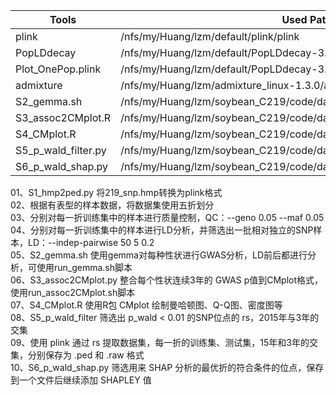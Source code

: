 | Tools                  | Used Path                                         |
|------------------------|---------------------------------------------------|
| plink                  | /nfs/my/Huang/lzm/default/plink/plink             |
| PopLDdecay             | /nfs/my/Huang/lzm/default/PopLDdecay-3.42/bin/PopLDdecay |
| Plot_OnePop.plink      | /nfs/my/Huang/lzm/default/PopLDdecay-3.42/bin/Plot_OnePop.pl |
| admixture              | /nfs/my/Huang/lzm/admixture_linux-1.3.0/admixture |
| S2_gemma.sh            | /nfs/my/Huang/lzm/soybean_C219/code/data_processing/S2_gemma.sh |
| S3_assoc2CMplot.R      | /nfs/my/Huang/lzm/soybean_C219/code/data_processing/S3_assoc2CMplot.R |
| S4_CMplot.R            | /nfs/my/Huang/lzm/soybean_C219/code/data_processing/S4_CMplot.R |
| S5_p_wald_filter.py    | /nfs/my/Huang/lzm/soybean_C219/code/data_processing/S5_p_wald_filter.py |
| S6_p_wald_shap.py      | /nfs/my/Huang/lzm/soybean_C219/code/data_processing/S6_p_wald_shap.py |

01、S1_hmp2ped.py 将219_snp.hmp转换为plink格式  
02、根据有表型的样本数据，将数据集使用五折划分  
03、分别对每一折训练集中的样本进行质量控制，QC：--geno 0.05 --maf 0.05  
04、分别对每一折训练集中的样本进行LD分析，并筛选出一批相对独立的SNP样本，LD：--indep-pairwise 50 5 0.2  
05、S2_gemma.sh 使用gemma对每种性状进行GWAS分析，LD前后都进行分析，可使用run_gemma.sh脚本  
06、S3_assoc2CMplot.py 整合每个性状连续3年的 GWAS p值到CMplot格式，使用run_assoc2CMplot.sh脚本  
07、S4_CMplot.R 使用R包 CMplot 绘制曼哈顿图、Q-Q图、密度图等  
08、S5_p_wald_filter 筛选出 p_wald < 0.01 的SNP位点的 rs，2015年与3年的交集  
09、使用 plink 通过 rs 提取数据集，每一折的训练集、测试集，15年和3年的交集，分别保存为 .ped 和 .raw 格式  
10、S6_p_wald_shap.py 筛选用来 SHAP 分析的最优折的符合条件的位点，保存到一个文件后继续添加 SHAPLEY 值  
